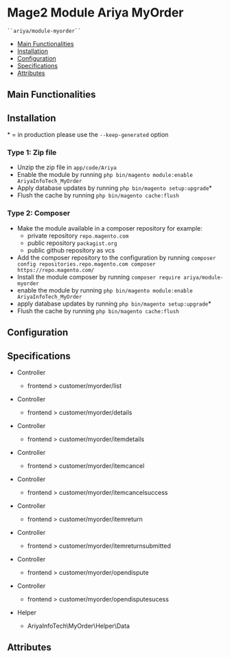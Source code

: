 # Mage2 Module Ariya MyOrder

    ``ariya/module-myorder``

 - [Main Functionalities](#markdown-header-main-functionalities)
 - [Installation](#markdown-header-installation)
 - [Configuration](#markdown-header-configuration)
 - [Specifications](#markdown-header-specifications)
 - [Attributes](#markdown-header-attributes)


## Main Functionalities


## Installation
\* = in production please use the `--keep-generated` option

### Type 1: Zip file

 - Unzip the zip file in `app/code/Ariya`
 - Enable the module by running `php bin/magento module:enable AriyaInfoTech_MyOrder`
 - Apply database updates by running `php bin/magento setup:upgrade`\*
 - Flush the cache by running `php bin/magento cache:flush`

### Type 2: Composer

 - Make the module available in a composer repository for example:
    - private repository `repo.magento.com`
    - public repository `packagist.org`
    - public github repository as vcs
 - Add the composer repository to the configuration by running `composer config repositories.repo.magento.com composer https://repo.magento.com/`
 - Install the module composer by running `composer require ariya/module-myorder`
 - enable the module by running `php bin/magento module:enable AriyaInfoTech_MyOrder`
 - apply database updates by running `php bin/magento setup:upgrade`\*
 - Flush the cache by running `php bin/magento cache:flush`


## Configuration




## Specifications

 - Controller
	- frontend > customer/myorder/list

 - Controller
	- frontend > customer/myorder/details

 - Controller
	- frontend > customer/myorder/itemdetails

 - Controller
	- frontend > customer/myorder/itemcancel

 - Controller
	- frontend > customer/myorder/itemcancelsuccess

 - Controller
	- frontend > customer/myorder/itemreturn

 - Controller
	- frontend > customer/myorder/itemreturnsubmitted

 - Controller
	- frontend > customer/myorder/opendispute

 - Controller
	- frontend > customer/myorder/opendisputesucess

 - Helper
	- AriyaInfoTech\MyOrder\Helper\Data


## Attributes



